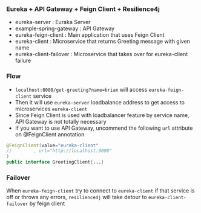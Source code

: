 ### Eureka + API Gateway + Feign Client + Resilience4j
- eureka-server : Euraka Server
- example-spring-gateway : API Gateway
- eureka-feign-client : Main application that uses Feign Client
- eureka-client : Microservice that returns Greeting message with given name
- eureka-client-failover : Microservice that takes over for eureka-client failure

### Flow
* `localhost:8080/get-greeting?name=brian` will access `eureka-feign-client` service
* Then it will use `eureka-server` loadbalance address to get access to microservices `eureka-client`
* Since Feign Client is used with loadbalancer feature by service name, API Gateway is not totally necessary
* If you want to use API Gateway, uncommend the following `url` attribute on @FeignClient annotation

```java
@FeignClient(value="eureka-client"
//        , url="http://localhost:9090"
)
public interface GreetingClient{...}
```

### Failover
When `eureka-feign-client` try to connect to `eureka-client` if that service is off or throws any errors, `resilience4j` will take detour to `eureka-client-failover` by feign client


